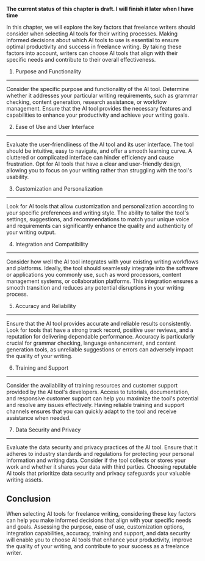 **The current status of this chapter is draft. I will finish it later when I have time**

In this chapter, we will explore the key factors that freelance writers should consider when selecting AI tools for their writing processes. Making informed decisions about which AI tools to use is essential to ensure optimal productivity and success in freelance writing. By taking these factors into account, writers can choose AI tools that align with their specific needs and contribute to their overall effectiveness.

1. Purpose and Functionality
----------------------------

Consider the specific purpose and functionality of the AI tool. Determine whether it addresses your particular writing requirements, such as grammar checking, content generation, research assistance, or workflow management. Ensure that the AI tool provides the necessary features and capabilities to enhance your productivity and achieve your writing goals.

2. Ease of Use and User Interface
---------------------------------

Evaluate the user-friendliness of the AI tool and its user interface. The tool should be intuitive, easy to navigate, and offer a smooth learning curve. A cluttered or complicated interface can hinder efficiency and cause frustration. Opt for AI tools that have a clear and user-friendly design, allowing you to focus on your writing rather than struggling with the tool's usability.

3. Customization and Personalization
------------------------------------

Look for AI tools that allow customization and personalization according to your specific preferences and writing style. The ability to tailor the tool's settings, suggestions, and recommendations to match your unique voice and requirements can significantly enhance the quality and authenticity of your writing output.

4. Integration and Compatibility
--------------------------------

Consider how well the AI tool integrates with your existing writing workflows and platforms. Ideally, the tool should seamlessly integrate into the software or applications you commonly use, such as word processors, content management systems, or collaboration platforms. This integration ensures a smooth transition and reduces any potential disruptions in your writing process.

5. Accuracy and Reliability
---------------------------

Ensure that the AI tool provides accurate and reliable results consistently. Look for tools that have a strong track record, positive user reviews, and a reputation for delivering dependable performance. Accuracy is particularly crucial for grammar checking, language enhancement, and content generation tools, as unreliable suggestions or errors can adversely impact the quality of your writing.

6. Training and Support
-----------------------

Consider the availability of training resources and customer support provided by the AI tool's developers. Access to tutorials, documentation, and responsive customer support can help you maximize the tool's potential and resolve any issues effectively. Having reliable training and support channels ensures that you can quickly adapt to the tool and receive assistance when needed.

7. Data Security and Privacy
----------------------------

Evaluate the data security and privacy practices of the AI tool. Ensure that it adheres to industry standards and regulations for protecting your personal information and writing data. Consider if the tool collects or stores your work and whether it shares your data with third parties. Choosing reputable AI tools that prioritize data security and privacy safeguards your valuable writing assets.

Conclusion
----------

When selecting AI tools for freelance writing, considering these key factors can help you make informed decisions that align with your specific needs and goals. Assessing the purpose, ease of use, customization options, integration capabilities, accuracy, training and support, and data security will enable you to choose AI tools that enhance your productivity, improve the quality of your writing, and contribute to your success as a freelance writer.
